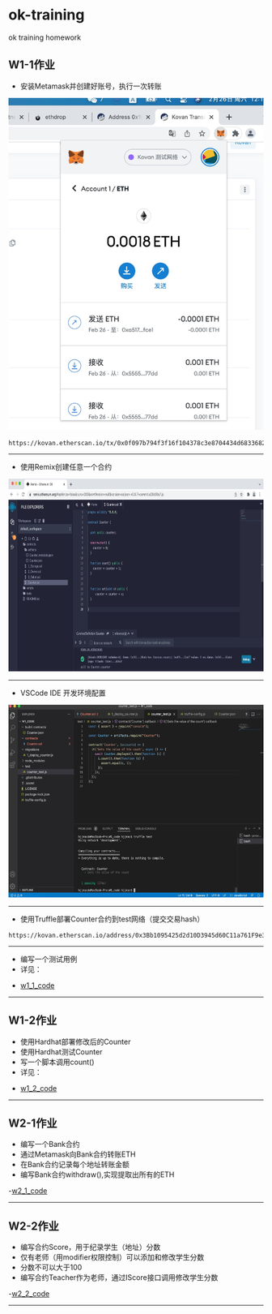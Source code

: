 # ok-training
ok training homework


## W1-1作业

* 安装Metamask并创建好账号，执行一次转账
<p align="center">
  <img src="https://github.com/hejiujun/ok-training/blob/main/images/1645849079015.jpg">
</p>

```
https://kovan.etherscan.io/tx/0x0f097b794f3f16f104378c3e8704434d6833682d3ff74946f0ec98132f985800
```
---

* 使用Remix创建任意一个合约
<p align="center">
  <img src="https://github.com/hejiujun/ok-training/blob/main/images/1645850916527.jpg" width="800" height="380">
</p>

---

* VSCode IDE 开发环境配置
<p align="center">
  <img src="https://github.com/hejiujun/ok-training/blob/main/images/1645856999343.jpg" width="600" height="380">
</p>

---

* 使用Truffle部署Counter合约到test网络（提交交易hash）
```
https://kovan.etherscan.io/address/0x3Bb1095425d2d10D3945d60C11a761F9e3F74091
```
---

* 编写一个测试用例
* 详见：

- [w1_1_code](https://github.com/hejiujun/ok-training/tree/main/w1_1_code)

---

## W1-2作业

* 使用Hardhat部署修改后的Counter
* 使用Hardhat测试Counter
* 写一个脚本调用count()
* 详见：

- [w1_2_code](https://github.com/hejiujun/ok-training/tree/main/w1_2_code)

---

## W2-1作业

* 编写一个Bank合约
* 通过Metamask向Bank合约转账ETH
* 在Bank合约记录每个地址转账金额
* 编写Bank合约withdraw(),实现提取出所有的ETH

-[w2_1_code](https://github.com/hejiujun/ok-training/tree/main/w2_1_code)

---

## W2-2作业

* 编写合约Score，用于纪录学生（地址）分数
* 仅有老师（用modifier权限控制）可以添加和修改学生分数
* 分数不可以大于100
* 编写合约Teacher作为老师，通过IScore接口调用修改学生分数

-[w2_2_code](https://github.com/hejiujun/ok-training/tree/main/w2_2_code)

---
